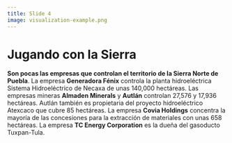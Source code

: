 ```yaml
---
title: Slide 4
image: visualization-example.png
---
```


# Jugando con la Sierra

**Son pocas las empresas que controlan el territorio de la Sierra Norte de Puebla**. La empresa **Generadora Fénix** controla la planta hidroeléctrica Sistema Hidroeléctrico de Necaxa de unas 140,000 hectáreas. Las empresas mineras **Almaden Minerals** y **Autlán** controlan 27,576 y 17,936 hectáreas. Autlán también es propietaria del proyecto hidroeléctrico Atexcaco que cubre 85 hectáreas. La empresa **Covia Holdings** concentra la mayoría de las concesiones para la extracción de materiales con unas 658 hectáreas. La empresa **TC Energy Corporation** es la dueña del gasoducto Tuxpan-Tula.
